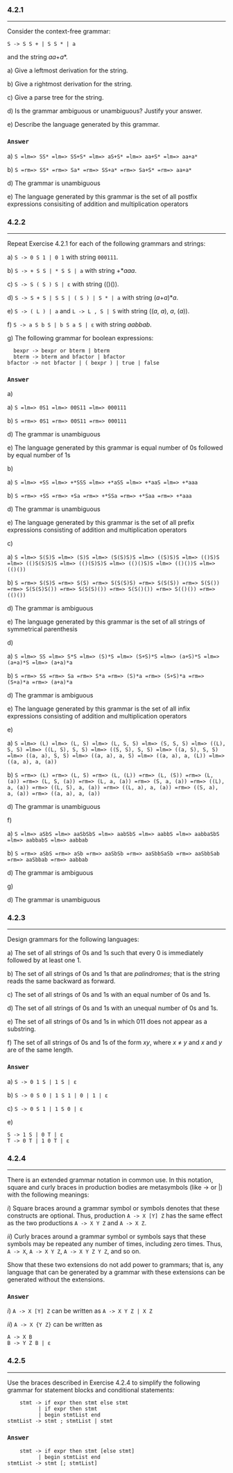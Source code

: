 ### 4.2.1
***
Consider the context-free grammar:
```
S -> S S + | S S * | a
```
and the string *aa*+*a**.

a) Give a leftmost derivation for the string.

b) Give a rightmost derivation for the string.

c) Give a parse tree for the string.

d) Is the grammar ambiguous or unambiguous? Justify your answer.

e) Describe the language generated by this grammar.

### `Answer`
a) ```S =lm=> SS* =lm=> SS+S* =lm=> aS+S* =lm=> aa+S* =lm=> aa+a*```

b) ```S =rm=> SS* =rm=> Sa* =rm=> SS+a* =rm=> Sa+S* =rm=> aa+a*```

d) The grammar is unambiguous

e) The language generated by this grammar is the set of all postfix expressions consisiting of addition and multiplication operators

### 4.2.2
***
Repeat Exercise 4.2.1 for each of the following grammars and strings:

a) ```S -> 0 S 1 | 0 1``` with string ```000111```.

b) ```S -> + S S | * S S | a``` with string +**aaa*.

c) ```S -> S ( S ) S | ε``` with string (()()).

d) ```S -> S + S | S S | ( S ) | S * | a``` with string (*a*+*a*)**a*.

e) ```S -> ( L ) | a``` and ```L -> L , S | S``` with string ((*a*, *a*), *a*, (*a*)).

f) ```S -> a S b S | b S a S | ε``` with string *aabbab*.

g) The following grammar for boolean expressions:
```
  bexpr -> bexpr or bterm | bterm
  bterm -> bterm and bfactor | bfactor
bfactor -> not bfactor | ( bexpr ) | true | false
```

### `Answer`
a)

a) ```S =lm=> 0S1 =lm=> 00S11 =lm=> 000111```

b) ```S =rm=> 0S1 =rm=> 00S11 =rm=> 000111```

d) The grammar is unambiguous

e) The language generated by this grammar is equal number of 0s followed by equal number of 1s

b)

a) ```S =lm=> +SS =lm=> +*SSS =lm=> +*aSS =lm=> +*aaS =lm=> +*aaa```

b) ```S =rm=> +SS =rm=> +Sa =rm=> +*SSa =rm=> +*Saa =rm=> +*aaa```

d) The grammar is unambiguous

e) The language generated by this grammar is the set of all prefix expressions consisting of addition and multiplication operators

c)

a) ```S =lm=> S(S)S =lm=> (S)S =lm=> (S(S)S)S =lm=> ((S)S)S =lm=> (()S)S =lm=> (()S(S)S)S =lm=> (()(S)S)S =lm=> (()()S)S =lm=> (()())S =lm=> (()())```

b) ```S =rm=> S(S)S =rm=> S(S) =rm=> S(S(S)S) =rm=> S(S(S)) =rm=> S(S()) =rm=> S(S(S)S()) =rm=> S(S(S)()) =rm=> S(S()()) =rm=> S(()()) =rm=> (()())```

d) The grammar is ambiguous

e) The language generated by this grammar is the set of all strings of symmetrical parenthesis

d)

a) ```S =lm=> SS =lm=> S*S =lm=> (S)*S =lm=> (S+S)*S =lm=> (a+S)*S =lm=> (a+a)*S =lm=> (a+a)*a```

b) ```S =rm=> SS =rm=> Sa =rm=> S*a =rm=> (S)*a =rm=> (S+S)*a =rm=> (S+a)*a =rm=> (a+a)*a```

d) The grammar is ambiguous

e) The language generated by this grammar is the set of all infix expressions consisting of addition and multiplication operators

e)

a) ```S =lm=> (L) =lm=> (L, S) =lm=> (L, S, S) =lm=> (S, S, S) =lm=> ((L), S, S) =lm=> ((L, S), S, S) =lm=> ((S, S), S, S) =lm=> ((a, S), S, S) =lm=> ((a, a), S, S) =lm=> ((a, a), a, S) =lm=> ((a, a), a, (L)) =lm=> ((a, a), a, (a))```

b) ```S =rm=> (L) =rm=> (L, S) =rm=> (L, (L)) =rm=> (L, (S)) =rm=> (L, (a)) =rm=> (L, S, (a)) =rm=> (L, a, (a)) =rm=> (S, a, (a)) =rm=> ((L), a, (a)) =rm=> ((L, S), a, (a)) =rm=> ((L, a), a, (a)) =rm=> ((S, a), a, (a)) =rm=> ((a, a), a, (a))```

d) The grammar is unambiguous

f)

a) ```S =lm=> aSbS =lm=> aaSbSbS =lm=> aabSbS =lm=> aabbS =lm=> aabbaSbS =lm=> aabbabS =lm=> aabbab```

b) ```S =rm=> aSbS =rm=> aSb =rm=> aaSbSb =rm=> aaSbbSaSb =rm=> aaSbbSab =rm=> aaSbbab =rm=> aabbab```

d) The grammar is ambiguous

g)

d) The grammar is unambiguous

### 4.2.3
***
Design grammars for the following languages:

a) The set of all strings of 0s and 1s such that every 0 is immediately followed by at least one 1.

b) The set of all strings of 0s and 1s that are *palindromes*; that is the string reads the same backward as forward.

c) The set of all strings of 0s and 1s with an equal number of 0s and 1s.

d) The set of all strings of 0s and 1s with an unequal number of 0s and 1s.

e) The set of all strings of 0s and 1s in which 011 does not appear as a substring.

f) The set of all strings of 0s and 1s of the form *xy*, where *x* ≠ *y* and *x* and *y* are of the same length.

### `Answer`
a) ```S -> 0 1 S | 1 S | ε```

b) ```S -> 0 S 0 | 1 S 1 | 0 | 1 | ε```

c) ```S -> 0 S 1 | 1 S 0 | ε```

e) 
```
S -> 1 S | 0 T | ε
T -> 0 T | 1 0 T | ε
```

### 4.2.4
***
There is an extended grammar notation in common use. In this notation, square and curly braces in production bodies are metasymbols (like -> or |) with the following meanings:

*i*) Square braces around a grammar symbol or symbols denotes that these constructs are optional. Thus, production ```A -> X [Y] Z``` has the same effect as the two productions ```A -> X Y Z``` and ```A -> X Z```.

*ii*) Curly braces around a grammar symbol or symbols says that these symbols may be repeated any number of times, including zero times. Thus, ```A -> X```, ```A -> X Y Z```, ```A -> X Y Z Y Z```, and so on.

Show that these two extensions do not add power to grammars; that is, any language that can be generated by a grammar with these extensions can be generated without the extensions.

### `Answer`
*i*) ```A -> X [Y] Z``` can be written as ```A -> X Y Z | X Z```

*ii*) ```A -> X {Y Z}``` can be written as
```
A -> X B
B -> Y Z B | ε
```

### 4.2.5
***
Use the braces described in Exercise 4.2.4 to simplify the following grammar for statement blocks and conditional statements:
```
    stmt -> if expr then stmt else stmt
          | if expr then stmt
          | begin stmtList end
stmtList -> stmt ; stmtList | stmt
```

### `Answer`
```
    stmt -> if expr then stmt [else stmt]
          | begin stmtList end
stmtList -> stmt [; stmtList]
```
